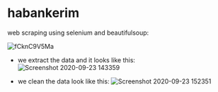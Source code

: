 # habankerim 
web scraping using selenium and beautifulsoup:

![fCknC9V5Ma](https://user-images.githubusercontent.com/70581662/94001539-4f497e80-fda1-11ea-8af6-4f06238fae04.gif)




- we extract the data and it looks like this:
![Screenshot 2020-09-23 143359](https://user-images.githubusercontent.com/70581662/94007301-ed414700-fda9-11ea-92e0-83e134d7f62e.png)

- we clean the data look like this:
![Screenshot 2020-09-23 152351](https://user-images.githubusercontent.com/70581662/94011986-d7835000-fdb0-11ea-967f-7c59998da56e.png)

